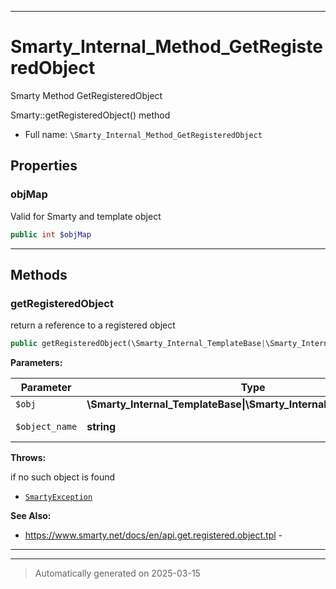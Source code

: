 ***

# Smarty_Internal_Method_GetRegisteredObject

Smarty Method GetRegisteredObject

Smarty::getRegisteredObject() method

* Full name: `\Smarty_Internal_Method_GetRegisteredObject`



## Properties


### objMap

Valid for Smarty and template object

```php
public int $objMap
```






***

## Methods


### getRegisteredObject

return a reference to a registered object

```php
public getRegisteredObject(\Smarty_Internal_TemplateBase|\Smarty_Internal_Template|\Smarty $obj, string $object_name): object
```








**Parameters:**

| Parameter | Type | Description |
|-----------|------|-------------|
| `$obj` | **\Smarty_Internal_TemplateBase&#124;\Smarty_Internal_Template&#124;\Smarty** |  |
| `$object_name` | **string** | object name |




**Throws:**
<p>if no such object is found</p>

- [`SmartyException`](./SmartyException.md)



**See Also:**

* https://www.smarty.net/docs/en/api.get.registered.object.tpl - 

***


***
> Automatically generated on 2025-03-15
